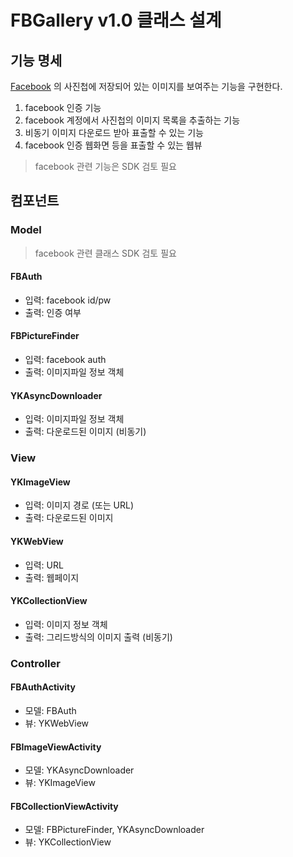 # FBGallery v1.0 클래스 설계
## 기능 명세
[Facebook](http://www.facebook.com) 의 사진첩에 저장되어 있는 이미지를 보여주는 기능을 구현한다.

1. facebook 인증 기능
1. facebook 계정에서 사진첩의 이미지 목록을 추출하는 기능
1. 비동기 이미지 다운로드 받아 표출할 수 있는 기능
1. facebook 인증 웹화면 등을 표출할 수 있는 웹뷰
> facebook 관련 기능은 SDK 검토 필요

## 컴포넌트
### Model
> facebook 관련 클래스 SDK 검토 필요

#### FBAuth
- 입력: facebook id/pw
- 출력: 인증 여부

#### FBPictureFinder
- 입력: facebook auth
- 출력: 이미지파일 정보 객체

#### YKAsyncDownloader
- 입력: 이미지파일 정보 객체
- 출력: 다운로드된 이미지 (비동기)

### View
#### YKImageView
- 입력: 이미지 경로 (또는 URL)
- 출력: 다운로드된 이미지

#### YKWebView
- 입력: URL
- 출력: 웹페이지

#### YKCollectionView
- 입력: 이미지 정보 객체
- 출력: 그리드방식의 이미지 출력 (비동기)

### Controller
#### FBAuthActivity
- 모델: FBAuth
- 뷰: YKWebView

#### FBImageViewActivity
- 모델: YKAsyncDownloader
- 뷰: YKImageView

#### FBCollectionViewActivity
- 모델: FBPictureFinder, YKAsyncDownloader
- 뷰: YKCollectionView